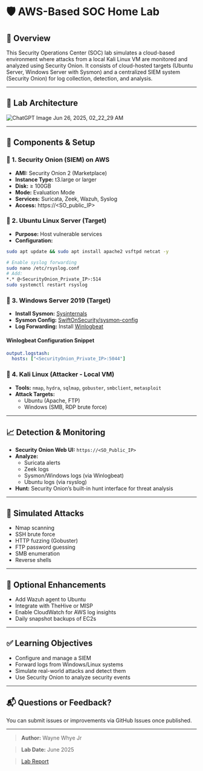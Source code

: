 # 🛡️ AWS-Based SOC Home Lab

## 🎯 Overview
This Security Operations Center (SOC) lab simulates a cloud-based environment where attacks from a local Kali Linux VM are monitored and analyzed using Security Onion. It consists of cloud-hosted targets (Ubuntu Server, Windows Server with Sysmon) and a centralized SIEM system (Security Onion) for log collection, detection, and analysis.

---

## 🧱 Lab Architecture

![ChatGPT Image Jun 26, 2025, 02_22_29 AM](https://github.com/user-attachments/assets/cca33d6e-d716-4ce3-96e3-cbf9e9f6ade3)


---

## 🔧 Components & Setup

### 🔹 1. Security Onion (SIEM) on AWS
- **AMI:** Security Onion 2 (Marketplace)
- **Instance Type:** t3.large or larger
- **Disk:** ≥ 100GB
- **Mode:** Evaluation Mode
- **Services:** Suricata, Zeek, Wazuh, Syslog
- **Access:** https://<SO_public_IP>

### 🔹 2. Ubuntu Linux Server (Target)
- **Purpose:** Host vulnerable services
- **Configuration:**
```bash
sudo apt update && sudo apt install apache2 vsftpd netcat -y

# Enable syslog forwarding
sudo nano /etc/rsyslog.conf
# Add:
*.* @<SecurityOnion_Private_IP>:514
sudo systemctl restart rsyslog
```

### 🔹 3. Windows Server 2019 (Target)
- **Install Sysmon:** [Sysinternals](https://learn.microsoft.com/en-us/sysinternals/downloads/sysmon)
- **Sysmon Config:** [SwiftOnSecurity/sysmon-config](https://github.com/SwiftOnSecurity/sysmon-config)
- **Log Forwarding:** Install [Winlogbeat](https://www.elastic.co/guide/en/beats/winlogbeat/current/index.html)

#### Winlogbeat Configuration Snippet
```yaml
output.logstash:
  hosts: ["<SecurityOnion_Private_IP>:5044"]
```

### 🔹 4. Kali Linux (Attacker - Local VM)
- **Tools:** `nmap`, `hydra`, `sqlmap`, `gobuster`, `smbclient`, `metasploit`
- **Attack Targets:**
  - Ubuntu (Apache, FTP)
  - Windows (SMB, RDP brute force)

---

## 📈 Detection & Monitoring
- **Security Onion Web UI:** `https://<SO_Public_IP>`
- **Analyze:**
  - Suricata alerts
  - Zeek logs
  - Sysmon/Windows logs (via Winlogbeat)
  - Ubuntu logs (via rsyslog)
- **Hunt:** Security Onion’s built-in hunt interface for threat analysis

---

## 🧪 Simulated Attacks
- Nmap scanning
- SSH brute force
- HTTP fuzzing (Gobuster)
- FTP password guessing
- SMB enumeration
- Reverse shells

---

## 🔐 Optional Enhancements
- Add Wazuh agent to Ubuntu
- Integrate with TheHive or MISP
- Enable CloudWatch for AWS log insights
- Daily snapshot backups of EC2s

---

## ✅ Learning Objectives
- Configure and manage a SIEM
- Forward logs from Windows/Linux systems
- Simulate real-world attacks and detect them
- Use Security Onion to analyze security events

---

## 📬 Questions or Feedback?
You can submit issues or improvements via GitHub Issues once published.

---

> **Author:** Wayne Whye Jr 

> **Lab Date:** June 2025

> [Lab Report](https://docs.google.com/document/d/15OUa6uhjPhodIPpaI2CcmAKLoHlszltedj-ZlHNCUP8/edit?usp=sharing)
